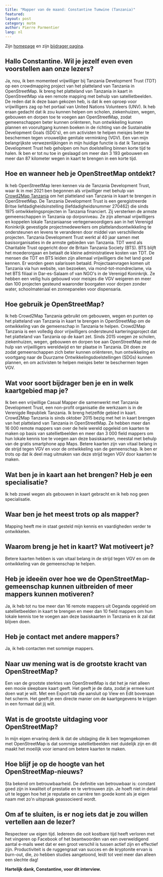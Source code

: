 ```yaml
---
title: "Mapper van de maand: Constantine Tumwine (Tanzania)"
featured:
layout: post
category: motm
author: Pierre Parmentier
lang: nl
---
```


Zijn [homepage](https://www.openstreetmap.org/user/Constantine%20Tumwine) en zijn [bijdrager pagina](https://hdyc.neis-one.org/?Constantine%20Tumwine).

## Hallo Constantine. Wil je jezelf even even voorstellen aan onze lezers?  

Ja, nou, ik ben momenteel vrijwilliger bij Tanzania Development Trust (TDT) op een crowdmapping project van het platteland van Tanzania in OpenStreetMap. Ik breng het platteland van Tanzania in kaart in OpenStreetMap via een remote mapping met behulp van satellietbeelden.
De reden dat ik deze baan gekozen heb, is dat ik een oproep voor vrijwilligers zag op het portaal van United Nations Volunteers (UNV). Ik heb eraan gedacht dat ik zou kunnen helpen om scholen, ziekenhuizen, wegen, gebouwen en dorpen toe te voegen aan OpenStreetMap, zodat gemeenschappen beter kunnen oriënteren, hun ontwikkeling kunnen plannen en vooruitgang kunnen boeken in de richting van de Sustainable Development Goals (SDG's), en om activisten te helpen meisjes beter te beschermen tegen vrouwelijke genitale verminking (VGV).
Een van mijn belangrijkste verwezenlijkingen in mijn huidige functie is dat ik Tanzania Development Trust heb geholpen om hun doelstelling binnen korte tijd te halen.
Ik ben er tot nu toe in geslaagd om meer dan 3&nbsp;193 gebouwen en meer dan 87 kilometer wegen in kaart te brengen in een korte tijd.

## Hoe en wanneer heb je OpenStreetMap ontdekt?

Ik heb OpenStreetMap leren kennen via de Tanzania Development Trust, waar ik in mei 2021 ben begonnen als vrijwilliger met behulp van [Crowd2Map Tanzania](https://crowd2map.org/) om het platteland van Tanzania in kaart te brengen in OpenStreetMap. De Tanzania Development Trust is een geregistreerde Britse liefdadigheidsinstelling (liefdadigheidsnummer 270462) die sinds 1975 ontwikkelingsprojecten in Tanzania financiert. Zij versterken de armste gemeenschappen in Tanzania op dorpsniveau. Ze zijn allemaal vrijwilligers en koppelen lokale Tanzaniaanse vertegenwoordigers aan in het Verenigd Koninkrijk gevestigde projectmedewerkers om plattelandsontwikkeling te ondersteunen en levens te veranderen door middel van verschillende projecten. Tanzania Development Trust werkt al 40 jaar samen met basisorganisaties in de armste gebieden van Tanzania. TDT werd als Charitable Trust opgericht door de Britain Tanzania Society (BTS). BTS blijft het moederorgaan en betaalt de kleine administratieve kosten van TDT. De mensen die TDT en BTS leiden zijn allemaal vrijwilligers die het land goed kennen. Er worden geen salarissen betaald. Projectaanvragen komen uit Tanzania via hun website, van bezoeken, via mond-tot-mondreclame, via het BTS filiaal in Dar-es-Salaam of van NGO's in de Verenigd Koninkrijk. Ze hebben een veilig huis gebouwd voor meisjes die VGV weigeren en meer dan 100 projecten gesteund waaronder boorgaten voor dorpen zonder water, schoolmateriaal en zonnepanelen voor dispensaria.

## Hoe gebruik je OpenStreetMap?

Ik heb Crowd2Map Tanzania gebruikt om gebouwen, wegen en punten op het platteland van Tanzania in kaart te brengen in OpenStreetMap om de ontwikkeling van de gemeenschap in Tanzania te helpen. Crowd2Map Tanzania is een volledig door vrijwilligers ondersteund karteringsproject dat het platteland van Tanzania op de kaart zet. Sinds 2015 voegen ze scholen, ziekenhuizen, wegen, gebouwen en dorpen toe aan OpenStreetMap met de hulp van vrijwilligers wereldwijd en ter plaatse in Tanzania. Dit doen ze zodat gemeenschappen zich beter kunnen oriënteren, hun ontwikkeling en voortgang naar de Duurzame Ontwikkelingsdoelstellingen (SDGs) kunnen plannen, en om activisten te helpen meisjes beter te beschermen tegen VGV.

## Wat voor soort bijdrager ben je en in welk kaartgebied map je?

Ik ben een vrijwillige Casual Mapper die samenwerkt met Tanzania Development Trust, een non-profit organisatie die werkzaam is in de Verenigde Republiek Tanzania. Ik breng hetzelfde gebied in kaart. Crowd2Map Tanzania is sinds oktober 2015 bezig met het in kaart brengen van het platteland van Tanzania in OpenStreetMap. Ze hebben meer dan 16&nbsp;000 remote mappers van over de hele wereld opgeleid om kaarten te maken op basis van satellietbeelden en meer dan 3&nbsp;000 field mappers om hun lokale kennis toe te voegen aan deze basiskaarten, meestal met behulp van de gratis smartphone app Maps. Betere kaarten zijn van vitaal belang in de strijd tegen VGV en voor de ontwikkeling van de gemeenschap. Ik ben er trots op dat ik deel mag uitmaken van deze strijd tegen VGV door kaarten te maken.

## Wat ben je in kaart aan het brengen? Heb je een specialisatie?

Ik heb zowel wegen als gebouwen in kaart gebracht en ik heb nog geen specialisatie.

## Waar ben je het meest trots op als mapper?

Mapping heeft me in staat gesteld mijn kennis en vaardigheden verder te ontwikkelen.

## Waarom breng je het in kaart? Wat motiveert je?

Betere kaarten hebben is van vitaal belang in de strijd tegen VGV en om de ontwikkeling van de gemeenschap te helpen.

## Heb je ideeën over hoe we de OpenStreetMap-gemeenschap kunnen uitbreiden of meer mappers kunnen motiveren?

Ja, ik heb tot nu toe meer dan 16 remote mappers uit Oeganda opgeleid om satellietbeelden in kaart te brengen en meer dan 10 field mappers om hun lokale kennis toe te voegen aan deze basiskaarten in Tanzania en ik zal dat blijven doen.

## Heb je contact met andere mappers?

Ja, ik heb contacten met sommige mappers.

## Naar uw mening wat is de grootste kracht van OpenStreetMap?

Een van de grootste sterktes van OpenStreetMap is dat het je niet alleen een mooie sleepbare kaart geeft. Het geeft je de data, zodat je ermee kunt doen wat je wilt. Met een Export tab die aansluit op View en Edit bovenaan het scherm. Het geeft je een directe manier om de kaartgegevens te krijgen in een formaat dat jij wilt.

## Wat is de grootste uitdaging voor OpenStreetMap?

In mijn eigen ervaring denk ik dat de uitdaging die ik ben tegengekomen met OpenStreetMap is dat sommige satellietbeelden niet duidelijk zijn en dit maakt het moeilijk voor iemand om betere kaarten te maken.

## Hoe blijf je op de hoogte van het OpenStreetMap-nieuws?

Sta bekend om betrouwbaarheid. De definitie van betrouwbaar is: constant goed zijn in kwaliteit of prestatie en te vertrouwen zijn. Je hoeft niet in detail uit te leggen hoe het je reputatie en carrière ten goede komt als je eigen naam met zo'n uitspraak geassocieerd wordt.

## Om af te sluiten, is er nog iets dat je zou willen vertellen aan de lezer?

Respecteer uw eigen tijd. Iedereen die ooit kostbare tijd heeft verloren met het vingeren op Facebook of het beantwoorden van een overweldigend aantal e-mails weet dat er een groot verschil is tussen actief zijn en effectief zijn. Productiviteit is de ruggengraat van succes en de kryptonite ervan is burn-out, die, zo hebben studies aangetoond, leidt tot veel meer dan alleen een slechte dag!

**Hartelijk dank, Constantine, voor dit interview.**
